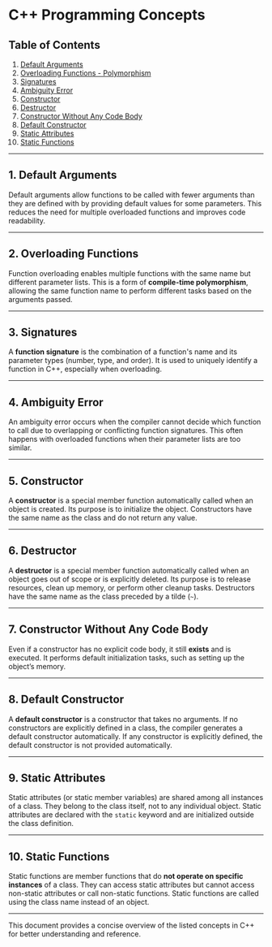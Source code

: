 # **C++ Programming Concepts**

## **Table of Contents**
1. [Default Arguments](#1-default-arguments)  
2. [Overloading Functions - Polymorphism](#2-overloading-functions---polymorphism)  
3. [Signatures](#3-signatures)  
4. [Ambiguity Error](#4-ambiguity-error)  
5. [Constructor](#5-constructor)  
6. [Destructor](#6-destructor)  
7. [Constructor Without Any Code Body](#7-constructor-without-any-code-body)  
8. [Default Constructor](#8-default-constructor)  
9. [Static Attributes](#9-static-attributes)  
10. [Static Functions](#10-static-functions)  

---

## 1. **Default Arguments**
Default arguments allow functions to be called with fewer arguments than they are defined with by providing default values for some parameters. This reduces the need for multiple overloaded functions and improves code readability.

---

## 2. **Overloading Functions**
Function overloading enables multiple functions with the same name but different parameter lists. This is a form of **compile-time polymorphism**, allowing the same function name to perform different tasks based on the arguments passed.

---

## 3. **Signatures**
A **function signature** is the combination of a function's name and its parameter types (number, type, and order). It is used to uniquely identify a function in C++, especially when overloading.

---

## 4. **Ambiguity Error**
An ambiguity error occurs when the compiler cannot decide which function to call due to overlapping or conflicting function signatures. This often happens with overloaded functions when their parameter lists are too similar.

---

## 5. **Constructor**
A **constructor** is a special member function automatically called when an object is created. Its purpose is to initialize the object. Constructors have the same name as the class and do not return any value.

---

## 6. **Destructor**
A **destructor** is a special member function automatically called when an object goes out of scope or is explicitly deleted. Its purpose is to release resources, clean up memory, or perform other cleanup tasks. Destructors have the same name as the class preceded by a tilde (`~`).

---

## 7. **Constructor Without Any Code Body**
Even if a constructor has no explicit code body, it still **exists** and is executed. It performs default initialization tasks, such as setting up the object’s memory.

---

## 8. **Default Constructor**
A **default constructor** is a constructor that takes no arguments. If no constructors are explicitly defined in a class, the compiler generates a default constructor automatically. If any constructor is explicitly defined, the default constructor is not provided automatically.

---

## 9. **Static Attributes**
Static attributes (or static member variables) are shared among all instances of a class. They belong to the class itself, not to any individual object. Static attributes are declared with the `static` keyword and are initialized outside the class definition.

---

## 10. **Static Functions**
Static functions are member functions that do **not operate on specific instances** of a class. They can access static attributes but cannot access non-static attributes or call non-static functions. Static functions are called using the class name instead of an object.

---

This document provides a concise overview of the listed concepts in C++ for better understanding and reference.
